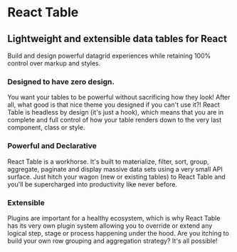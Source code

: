 # React Table 


## Lightweight and extensible data tables for React 
 Build and design powerful datagrid experiences while retaining 100% control over markup and styles.

### Designed to have zero design.

You want your tables to be powerful without sacrificing how they look! After all, what good is that nice theme you designed if you can't use it?! React Table is headless by design (it's just a hook), which means that you are in complete and full control of how your table renders down to the very last component, class or style.

### Powerful and Declarative

React Table is a workhorse. It's built to materialize, filter, sort, group, aggregate, paginate and display massive data sets using a very small API surface. Just hitch your wagon (new or existing tables) to React Table and you'll be supercharged into productivity like never before.

### Extensible

Plugins are important for a healthy ecosystem, which is why React Table has its very own plugin system allowing you to override or extend any logical step, stage or process happening under the hood. Are you itching to build your own row grouping and aggregation strategy? It's all possible!